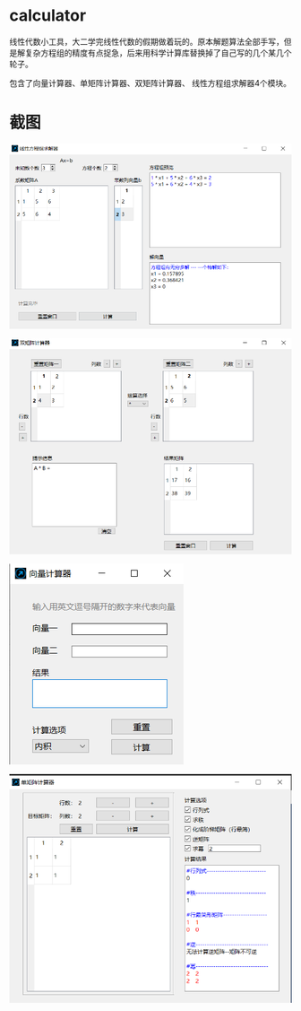 # calculator

线性代数小工具，大二学完线性代数的假期做着玩的。原本解题算法全部手写，但是解复杂方程组的精度有点捉急，后来用科学计算库替换掉了自己写的几个某几个轮子。

包含了向量计算器、单矩阵计算器、双矩阵计算器、 线性方程组求解器4个模块。

# 截图
![img](https://github.com/lichengchen/calculator/blob/main/pics/p5-5.png)

![img](https://github.com/lichengchen/calculator/blob/main/pics/p5-4.png)

![img](https://github.com/lichengchen/calculator/blob/main/pics/p5-2.png)

![img](https://github.com/lichengchen/calculator/blob/main/pics/p5-3.png)
